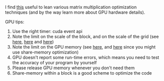 I find [this](http://www.es.ele.tue.nl/~mwijtvliet/5KK73/?page=mmcuda) useful to lean various matrix multiplication optimization techniques (and by the way learn more about GPU hardware details).



GPU tips:

1. Use the right timer: cuda event api
2. Note the limit on the scale of the block, and on the scale of the grid (see [here](https://github.com/ComputationalBiology-CS-CU/C2B2_cluster_starter/blob/master/run_gpu.sh.o9898871#L24), [here](https://github.com/ComputationalBiology-CS-CU/C2B2_cluster_starter/blob/master/run_gpu.sh.o9898871#L25) and [here](https://github.com/ComputationalBiology-CS-CU/C2B2_cluster_starter/blob/master/run_gpu.sh.o9898871#L26))
3. Note the limit on the GPU memory (see [here](https://github.com/ComputationalBiology-CS-CU/C2B2_cluster_starter/blob/master/run_gpu.sh.o9898871#L10), and [here](https://github.com/ComputationalBiology-CS-CU/C2B2_cluster_starter/blob/master/run_gpu.sh.o9898871#L20) since you might use share-memory optimization)
4. GPU doesn't report some run-time errors, which means you need to test the accuracy of your program by yourself
5. Please release GPU memory whenever you don't need them
6. Share-memory within a block is a good scheme to optimize the code


